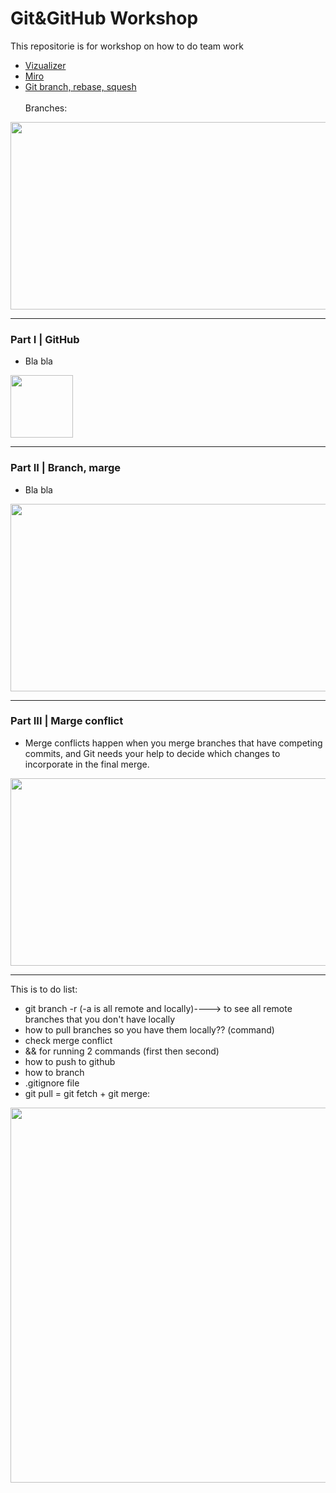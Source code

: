 # Git&GitHub Workshop

This repositorie is for workshop on how to do team work
- <a href="https://learngitbranching.js.org" target="_blank">Vizualizer</a>
- <a href="https://miro.com/welcomeonboard/ZFdFdXRNNXViZmlYcVpuSUwxbEJlVkhnNlVEa0hZVTY4UlhzelhSQTVqYlYxV1pYbzBna2UySndXMmxFem45NHwzNDU4NzY0NTc1NzUxNTA0Njc5fDI=?share_link_id=351684285921" target="_blank">Miro</a>
- <a href="https://www.youtube.com/watch?v=0chZFIZLR_0" target="_blank">Git branch, rebase, squesh</a>
<br><br>Branches:
<img src="https://github.com/LaDeMonika/42_TeamWork/assets/128793184/9996e004-5db5-4f1f-944a-ac431fa4aa16" width="600" height="300">

_________
### Part I |  GitHub
- Bla bla
<img src="" width="100" height="100">

_________
### Part II |  Branch, marge
- Bla bla
<img src="" width="600" height="300">

_________
### Part III |  Marge conflict
- Merge conflicts happen when you merge branches that have competing commits, and Git needs your help to decide which changes to incorporate in the final merge.
<img src="https://github.com/LaDeMonika/42_TeamWork/assets/128793184/4f53b2ec-6894-4094-83dc-adfc55a517ec" width="600" height="300">

_________

This is to do list:
- git branch -r (-a is all remote and locally)----> to see all remote branches that you don't have locally
- how to pull branches so you have them locally?? (command)
- check merge conflict
- && for running 2 commands (first then second)
- how to push to github
- how to branch
- .gitignore file
- git pull = git fetch + git merge:
<img src="https://i.ytimg.com/vi/KmagW60Li-o/maxresdefault.jpg" heigt="500" width="600">


